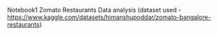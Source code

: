 Notebook1 
Zomato Restaurants Data analysis (dataset used - https://www.kaggle.com/datasets/himanshupoddar/zomato-bangalore-restaurants)
